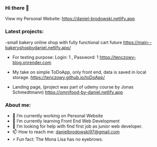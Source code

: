 ### Hi there 👋
View my Personal Website: https://daniel-brodowski.netlify.app

### Latest projects: 
-small bakery online shop with fully functional cart future
https://main--bakeryshopbydaniel.netlify.app/

- For testing purpose: Login: 1 , Password: 1 
https://tenczowy-blog.onrender.com 

- My take on simple ToDoApp, only front end, data is saved in local storage.
https://tenczowy.github.io/toDoApp/
- Landing page, (project was part of udemy course by Jonas Schmedtmann) https://omnifood-by-daniel.netlify.app

### About me: 
- 🔭 I’m currently working on Personal Website
- 🌱 I’m currently learning Front End Web Development
- 🤔 I’m looking for help with find first job as junior web developer.
- 📫 How to reach me: danielbrodowski97@gmail.com
- ⚡ Fun fact: The Mona Lisa has no eyebrows.

<!--
**tenczowy/tenczowy** is a ✨ _special_ ✨ repository because its `README.md` (this file) appears on your GitHub profile.

Here are some ideas to get you started:

- 🔭 I’m currently working on ...
- 🌱 I’m currently learning ...
- 👯 I’m looking to collaborate on ...
- 🤔 I’m looking for help with ...
- 💬 Ask me about ...
- 📫 How to reach me: ...
- 😄 Pronouns: ...
- ⚡ Fun fact: ...
-->
